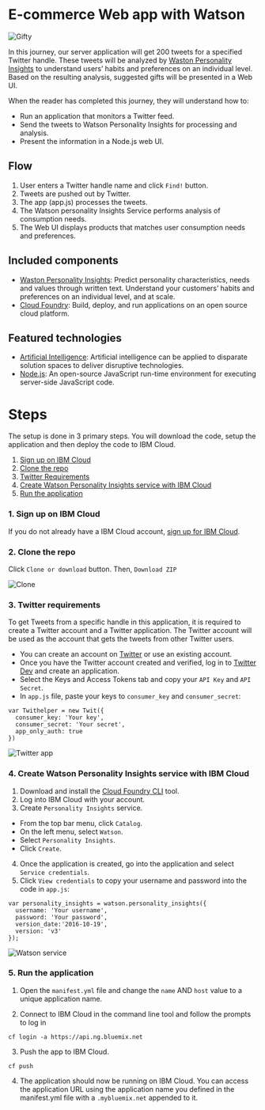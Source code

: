 # E-commerce Web app with Watson

![Gifty](https://github.com/xnorax/eCommerce-with-Watson/blob/master/git_images/webshot_1.PNG)

In this journey, our server application will get 200 tweets for a specified Twitter handle. These tweets will be analyzed by [Waston Personality Insights][documentation] to understand users’ habits and preferences on an individual level. Based on the resulting analysis, suggested gifts will be presented in a Web UI.

When the reader has completed this journey, they will understand how to:
* Run an application that monitors a Twitter feed.
* Send the tweets to Watson Personality Insights for processing and analysis.
* Present the information in a Node.js web UI.

## Flow

1. User enters a Twitter handle name and click `Find!` button.
2. Tweets are pushed out by Twitter.
3. The app (app.js) processes the tweets.
4. The Watson personality Insights Service performs analysis of consumption needs.
5. The Web UI displays products that matches user consumption needs and preferences.

## Included components

* [Waston Personality Insights][documentation]: Predict personality characteristics, needs and values through written text. Understand your customers’ habits and preferences on an individual level, and at scale.
* [Cloud Foundry](http://cloudfoundry.org/): Build, deploy, and run applications on an open source cloud platform.

## Featured technologies

* [Artificial Intelligence](https://medium.com/ibm-data-science-experience): Artificial intelligence can be applied to disparate solution spaces to deliver disruptive technologies.
* [Node.js](https://nodejs.org/): An open-source JavaScript run-time environment for executing server-side JavaScript code.

# Steps

The setup is done in 3 primary steps.  You will download the code, setup the application and then deploy the code to IBM Cloud.

1. [Sign up on IBM Cloud](#1-sign-up-on-ibm-cloud)
2. [Clone the repo](#2-clone-the-repo)
3. [Twitter Requirements](#3-twitter-requirements)
4. [Create Watson Personality Insights service with IBM Cloud](#4-create-watson-personality-insights-service-with-ibm-cloud)
5. [Run the application](#5-run-the-application)

### 1. Sign up on IBM Cloud

If you do not already have a IBM Cloud account, [sign up for IBM Cloud](https://ibm.biz/clouddaypsu).

### 2. Clone the repo

Click `Clone or download` button. Then, `Download ZIP`

![Clone](https://github.com/xnorax/eCommerce-with-Watson/blob/master/git_images/clone.png)

### 3. Twitter requirements

To get Tweets from a specific handle in this application, it is required to create a Twitter account and a Twitter application.
The Twitter account will be used as the account that gets the tweets from other Twitter users.
* You can create an account on [Twitter](https://twitter.com/signup) or use an existing account.
* Once you have the Twitter account created and verified, log in to [Twitter Dev](https://apps.twitter.com/) and create an application.  
* Select the Keys and Access Tokens tab and copy your `API Key` and `API Secret`.
* In `app.js` file, paste your keys to `consumer_key` and `consumer_secret`:
```
var Twithelper = new Twit({
  consumer_key: 'Your key',
  consumer_secret: 'Your secret',
  app_only_auth: true
})
```

![Twitter app](https://github.com/xnorax/eCommerce-with-Watson/blob/master/git_images/twitter.gif)

### 4. Create Watson Personality Insights service with IBM Cloud

1. Download and install the [Cloud Foundry CLI](https://console.bluemix.net/docs/cli/index.html#cli) tool.
2. Log into IBM Cloud with your account.
3. Create `Personality Insights` service.
  - From the top bar menu, click `Catalog`.
  - On the left menu, select `Watson`.
  - Select `Personality Insights`.
  - Click `Create`.
4. Once the application is created, go into the application and select `Service credentials`.
5. Click `View credentials` to copy your username and password into the code in `app.js`:

```
var personality_insights = watson.personality_insights({
  username: 'Your username',
  password: 'Your password',
  version_date:'2016-10-19',
  version: 'v3'
});
```

![Watson service](https://github.com/xnorax/eCommerce-with-Watson/blob/master/git_images/bluemix.gif)

### 5. Run the application

1. Open the `manifest.yml` file and change the `name` AND `host` value to a unique application name.

2. Connect to IBM Cloud in the command line tool and follow the prompts to log in

  ```
  cf login -a https://api.ng.bluemix.net
  ```
3. Push the app to IBM Cloud.

  ```
  cf push
  ```
4. The application should now be running on IBM Cloud.  You can access the application URL using the application name you defined in the manifest.yml file with a `.mybluemix.net` appended to it.


[documentation]: https://console.bluemix.net/docs/services/personality-insights/getting-started.html
